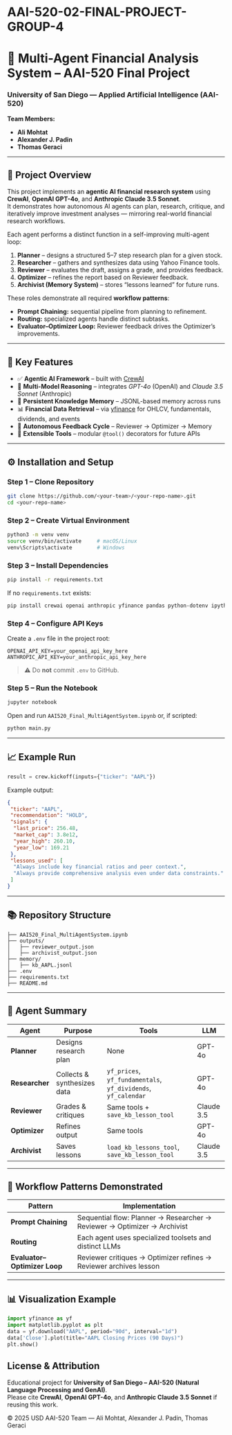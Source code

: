 # AAI-520-02-FINAL-PROJECT-GROUP-4
# 🧠 Multi-Agent Financial Analysis System – AAI-520 Final Project

### University of San Diego — Applied Artificial Intelligence (AAI-520)
**Team Members:**  
- **Ali Mohtat**  
- **Alexander J. Padin**  
- **Thomas Geraci**

---

## 📘 Project Overview
This project implements an **agentic AI financial research system** using **CrewAI**, **OpenAI GPT-4o**, and **Anthropic Claude 3.5 Sonnet**.  
It demonstrates how autonomous AI agents can plan, research, critique, and iteratively improve investment analyses — mirroring real-world financial research workflows.

Each agent performs a distinct function in a self-improving multi-agent loop:
1. **Planner** – designs a structured 5–7 step research plan for a given stock.  
2. **Researcher** – gathers and synthesizes data using Yahoo Finance tools.  
3. **Reviewer** – evaluates the draft, assigns a grade, and provides feedback.  
4. **Optimizer** – refines the report based on Reviewer feedback.  
5. **Archivist (Memory System)** – stores “lessons learned” for future runs.

These roles demonstrate all required **workflow patterns**:  
- **Prompt Chaining:** sequential pipeline from planning to refinement.  
- **Routing:** specialized agents handle distinct subtasks.  
- **Evaluator–Optimizer Loop:** Reviewer feedback drives the Optimizer’s improvements.

---

## 🧩 Key Features
- ✅ **Agentic AI Framework** – built with [CrewAI](https://github.com/joaomdmoura/crewAI)  
- 🧠 **Multi-Model Reasoning** – integrates *GPT-4o* (OpenAI) and *Claude 3.5 Sonnet* (Anthropic)  
- 💾 **Persistent Knowledge Memory** – JSONL-based memory across runs  
- 📊 **Financial Data Retrieval** – via [yfinance](https://pypi.org/project/yfinance/) for OHLCV, fundamentals, dividends, and events  
- 🔁 **Autonomous Feedback Cycle** – Reviewer → Optimizer → Memory  
- 🧰 **Extensible Tools** – modular `@tool()` decorators for future APIs  

---

## ⚙️ Installation and Setup

### Step 1 – Clone Repository
```bash
git clone https://github.com/<your-team>/<your-repo-name>.git
cd <your-repo-name>
```

### Step 2 – Create Virtual Environment
```bash
python3 -m venv venv
source venv/bin/activate     # macOS/Linux  
venv\Scripts\activate        # Windows
```

### Step 3 – Install Dependencies
```bash
pip install -r requirements.txt
```
If no `requirements.txt` exists:
```bash
pip install crewai openai anthropic yfinance pandas python-dotenv ipython
```

### Step 4 – Configure API Keys
Create a `.env` file in the project root:
```
OPENAI_API_KEY=your_openai_api_key_here
ANTHROPIC_API_KEY=your_anthropic_api_key_here
```
> ⚠️ Do **not** commit `.env` to GitHub.

### Step 5 – Run the Notebook
```bash
jupyter notebook
```
Open and run `AAI520_Final_MultiAgentSystem.ipynb` or, if scripted:
```bash
python main.py
```

---

## 📈 Example Run
```python
result = crew.kickoff(inputs={"ticker": "AAPL"})
```
Example output:
```json
{
 "ticker": "AAPL",
 "recommendation": "HOLD",
 "signals": {
  "last_price": 256.48,
  "market_cap": 3.8e12,
  "year_high": 260.10,
  "year_low": 169.21
 },
 "lessons_used": [
  "Always include key financial ratios and peer context.",
  "Always provide comprehensive analysis even under data constraints."
 ]
}
```

---

## 📚 Repository Structure
```
├── AAI520_Final_MultiAgentSystem.ipynb
├── outputs/
│   ├── reviewer_output.json
│   ├── archivist_output.json
├── memory/
│   ├── kb_AAPL.jsonl
├── .env
├── requirements.txt
├── README.md
```

---

## 🧠 Agent Summary
| Agent | Purpose | Tools | LLM |
|-|-|-|-|
| **Planner** | Designs research plan | None | GPT-4o |
| **Researcher** | Collects & synthesizes data | `yf_prices`, `yf_fundamentals`, `yf_dividends`, `yf_calendar` | GPT-4o |
| **Reviewer** | Grades & critiques | Same tools + `save_kb_lesson_tool` | Claude 3.5 |
| **Optimizer** | Refines output | Same tools | GPT-4o |
| **Archivist** | Saves lessons | `load_kb_lessons_tool`, `save_kb_lesson_tool` | Claude 3.5 |

---

## 🧮 Workflow Patterns Demonstrated
| Pattern | Implementation |
|-|-|
| **Prompt Chaining** | Sequential flow: Planner → Researcher → Reviewer → Optimizer → Archivist |
| **Routing** | Each agent uses specialized toolsets and distinct LLMs |
| **Evaluator–Optimizer Loop** | Reviewer critiques → Optimizer refines → Reviewer archives lesson |

---

## 📊 Visualization Example
```python
import yfinance as yf
import matplotlib.pyplot as plt
data = yf.download("AAPL", period="90d", interval="1d")
data['Close'].plot(title="AAPL Closing Prices (90 Days)")
plt.show()
```


## License & Attribution
Educational project for **University of San Diego – AAI-520 (Natural Language Processing and GenAI)**.  
Please cite **CrewAI**, **OpenAI GPT-4o**, and **Anthropic Claude 3.5 Sonnet** if reusing this work.  

© 2025 USD AAI-520 Team — Ali Mohtat, Alexander J. Padin, Thomas Geraci  
